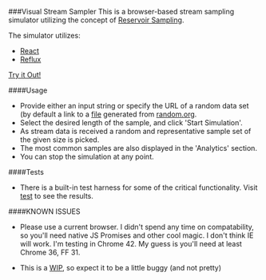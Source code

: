 ###Visual Stream Sampler
This is a browser-based stream sampling simulator utilizing the concept of [Reservoir Sampling](http://en.wikipedia.org/wiki/Reservoir_sampling).

The simulator utilizes:
- [React](https://github.com/facebook/react)
- [Reflux](https://github.com/spoike/refluxjs)

[Try it Out!](http://dotmr.github.io/stream-sampler/)

####Usage
- Provide either an input string or specify the URL of a random data set (by default a link to a [file](http://dotMR.github.io/stream-sampler/data/random) generated from [random.org]().
- Select the desired length of the sample, and click 'Start Simulation'.
- As stream data is received a random and representative sample set of the given size is picked.
- The most common samples are also displayed in the 'Analytics' section.
- You can stop the simulation at any point.

####Tests
- There is a built-in test harness for some of the critical functionality. Visit [test](http://dotmr.github.io/stream-sampler/test.html) to see the results.

####KNOWN ISSUES
- Please use a current browser. I didn't spend any time on compatability, so you'll need native JS Promises and other cool magic. I don't think IE will work. I'm testing in Chrome 42. My guess is you'll need at least Chrome 36, FF 31.

- This is a [WIP](https://github.com/dotMR/stream-sampler/blob/master/TODO.md), so expect it to be a little buggy (and not pretty)

